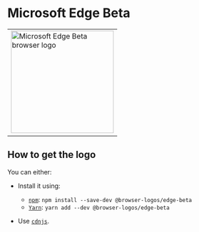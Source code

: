 Microsoft Edge Beta
===================

<!-- markdownlint-disable line-length no-inline-html -->
<table>
    <tr height=240>
        <td>
            <a href="https://github.com/alrra/browser-logos/tree/1bf5352426f6a1784eaa6af706d89aee01668cb7/src/edge-beta">
                <img width=230 src="https://raw.githubusercontent.com/alrra/browser-logos/1bf5352426f6a1784eaa6af706d89aee01668cb7/src/edge-beta/edge-beta_512x512.png" alt="Microsoft Edge Beta browser logo">
            </a>
        </td>
    </tr>
</table>
<!-- markdownlint-enable line-length no-inline-html -->

How to get the logo
-------------------

You can either:

* Install it using:

  * [`npm`][npm]: `npm install --save-dev @browser-logos/edge-beta`
  * [`Yarn`][yarn]: `yarn add --dev @browser-logos/edge-beta`

* Use [`cdnjs`][cdnjs].

<!-- Link labels: -->

[cdnjs]: https://cdnjs.com/libraries/browser-logos
[npm]: https://www.npmjs.com/
[yarn]: https://yarnpkg.com/
